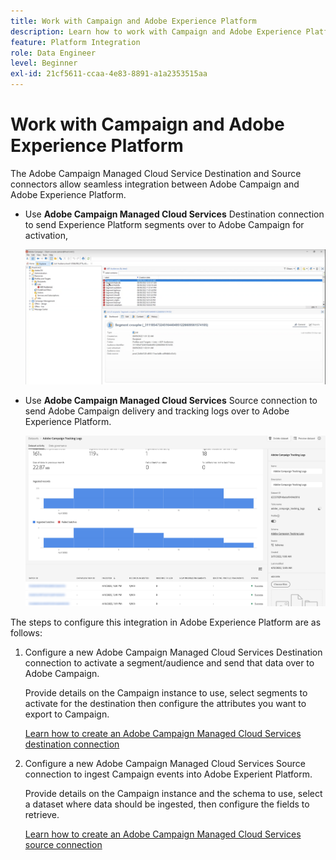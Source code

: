 ```yaml
---
title: Work with Campaign and Adobe Experience Platform
description: Learn how to work with Campaign and Adobe Experience Platform
feature: Platform Integration
role: Data Engineer
level: Beginner
exl-id: 21cf5611-ccaa-4e83-8891-a1a2353515aa
---
```

# Work with Campaign and Adobe Experience Platform

The Adobe Campaign Managed Cloud Service Destination and Source connectors allow seamless integration between Adobe Campaign and Adobe Experience Platform.

* Use **Adobe Campaign Managed Cloud Services** Destination connection to send Experience Platform segments over to Adobe Campaign for activation,

    ![](assets/aep-destination.png)

* Use **Adobe Campaign Managed Cloud Services** Source connection to send Adobe Campaign delivery and tracking logs over to Adobe Experience Platform.

    ![](assets/aep-logs.png)

The steps to configure this integration in Adobe Experience Platform are as follows:

1. Configure a new Adobe Campaign Managed Cloud Services Destination connection to activate a segment/audience and send that data over to Adobe Campaign.

    Provide details on the Campaign instance to use, select segments to activate for the destination then configure the attributes you want to export to Campaign.

    [Learn how to create an Adobe Campaign Managed Cloud Services destination connection](https://www.adobe.com/go/destinations-adobe-campaign-managed-cloud-services-en)

1. Configure a new Adobe Campaign Managed Cloud Services Source connection to ingest Campaign events into Adobe Experient Platform.

    Provide details on the Campaign instance and the schema to use, select a dataset where data should be ingested, then configure the fields to retrieve.

    [Learn how to create an Adobe Campaign Managed Cloud Services source connection](https://www.adobe.com/go/sources-campaign-ui-en)
